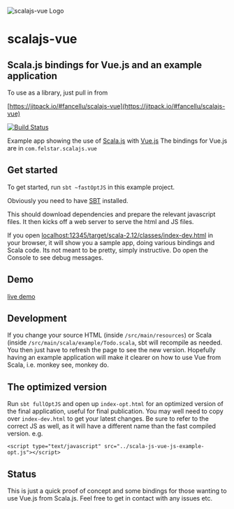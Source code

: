 ![scalajs-vue Logo](http://felstar.com/projects/scalajs-vue/img/scalajs-vue-cliff.png)
# scalajs-vue

## Scala.js bindings for Vue.js and an example application 

To use as a library, just pull in from

[https://jitpack.io/#fancellu/scalajs-vue](https://jitpack.io/#fancellu/scalajs-vue)

[![Build Status](https://travis-ci.org/fancellu/scalajs-vue.svg?branch=master)](https://travis-ci.org/fancellu/scalajs-vue)

Example app showing the use of [Scala.js](http://www.scala-js.org/) with [Vue.js](http://vuejs.org/) 
The bindings for Vue.js are in `com.felstar.scalajs.vue`

## Get started

To get started, run `sbt ~fastOptJS` in this example project. 

Obviously you need to have [SBT](http://www.scala-sbt.org/) installed. 

This should
download dependencies and prepare the relevant javascript files. It then kicks off a web server to serve the html and JS files.

If you open
[localhost:12345/target/scala-2.12/classes/index-dev.html](http://localhost:12345/target/scala-2.12/classes/index-dev.html) in your browser, it will show you a sample app, doing various bindings and Scala code. Its not meant to be pretty, simply instructive. Do open the Console to see debug messages.

## Demo

[live demo](http://dinofancellu.com/demo/scalajsVue/)

## Development

If you change your source HTML (inside `/src/main/resources`) or Scala (inside `/src/main/scala/example/Todo.scala`, sbt will recompile as needed. 
You then just have to refresh the page to see the new version. Hopefully having an example application will make it clearer on how to use Vue from Scala, i.e. monkey see, monkey do.

## The optimized version

Run `sbt fullOptJS` and open up `index-opt.html` for an optimized version
of the final application, useful for final publication. You may well need to copy over `index-dev.html` to get your latest changes. Be sure to refer to the correct JS as well, as it will have a different name than the fast compiled version. e.g.

	<script type="text/javascript" src="../scala-js-vue-js-example-opt.js"></script>

## Status

This is just a quick proof of concept and some bindings for those wanting to use Vue.js from Scala.js. Feel free to get in contact with any issues etc.


